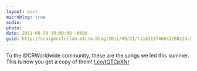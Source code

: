 ```yaml
---
layout: post
microblog: true
audio: 
photo: 
date: 2011-09-20 19:00:09 -0600
guid: http://craigmcclellan.micro.blog/2011/09/21/t116315746841268224.html
---
```

To the @CRWorldwide community, these are the songs we led this summer. This is how you get a copy of them! [t.co/tQTCpXNr](http://t.co/tQTCpXNr)
